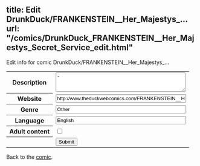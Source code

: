 title: Edit DrunkDuck/FRANKENSTEIN__Her_Majestys_...
url: "/comics/DrunkDuck_FRANKENSTEIN__Her_Majestys_Secret_Service_edit.html"
---
Edit info for comic DrunkDuck/FRANKENSTEIN__Her_Majestys_...

<form name="comic" action="http://gaepostmail.appspot.com/comic/" method="post">
<table class="comicinfo">
<tr>
<th>Description</th><td><textarea name="description" cols="40" rows="3">-</textarea></td>
</tr>
<tr>
<th>Website</th><td><input type="text" name="url" value="http://www.theduckwebcomics.com/FRANKENSTEIN__Her_Majestys_Secret_Service/" size="40"/></td>
</tr>
<tr>
<th>Genre</th><td><input type="text" name="genre" value="Other" size="40"/></td>
</tr>
<tr>
<th>Language</th><td><input type="text" name="language" value="English" size="40"/></td>
</tr>
<tr>
<th>Adult content</th><td><input type="checkbox" name="adult" value="adult" /></td>
</tr>
<tr>
<th></th><td>
<input type="hidden" name="comic" value="DrunkDuck_FRANKENSTEIN__Her_Majestys_Secret_Service" />
<input type="submit" name="submit" value="Submit" />
</td>
</tr>
</table>
</form>

Back to the [comic](DrunkDuck_FRANKENSTEIN__Her_Majestys_Secret_Service.html).
